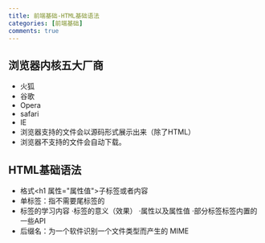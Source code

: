 ```yaml
---
title: 前端基础-HTML基础语法
categories: [前端基础]
comments: true
---
```


## 浏览器内核五大厂商

- 火狐
- 谷歌
- Opera
- safari
- IE
- 浏览器支持的文件会以源码形式展示出来（除了HTML）
- 浏览器不支持的文件会自动下载。

## HTML基础语法

 - 格式<h1 属性="属性值">子标签或者内容</h1>
 - 单标签<meta/>：指不需要尾标签的 
 - 标签的学习内容 
    ·标签的意义（效果）
    ·属性以及属性值
    ·部分标签标签内置的一些API
 - 后缀名：为一个软件识别一个文件类型而产生的 MIME